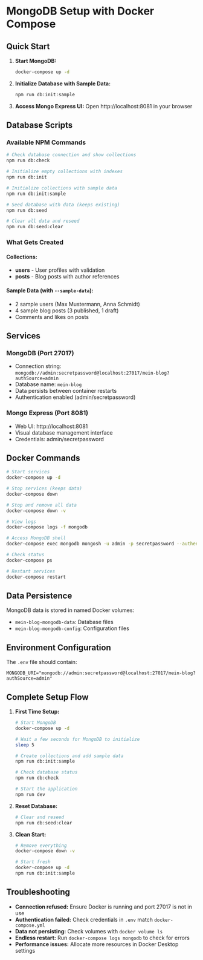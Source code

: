 # MongoDB Setup with Docker Compose

## Quick Start

1. **Start MongoDB:**
   ```bash
   docker-compose up -d
   ```

2. **Initialize Database with Sample Data:**
   ```bash
   npm run db:init:sample
   ```

3. **Access Mongo Express UI:**
   Open http://localhost:8081 in your browser

## Database Scripts

### Available NPM Commands

```bash
# Check database connection and show collections
npm run db:check

# Initialize empty collections with indexes
npm run db:init

# Initialize collections with sample data
npm run db:init:sample

# Seed database with data (keeps existing)
npm run db:seed

# Clear all data and reseed
npm run db:seed:clear
```

### What Gets Created

#### Collections:
- **users** - User profiles with validation
- **posts** - Blog posts with author references

#### Sample Data (with `--sample-data`):
- 2 sample users (Max Mustermann, Anna Schmidt)
- 4 sample blog posts (3 published, 1 draft)
- Comments and likes on posts

## Services

### MongoDB (Port 27017)
- Connection string: `mongodb://admin:secretpassword@localhost:27017/mein-blog?authSource=admin`
- Database name: `mein-blog`
- Data persists between container restarts
- Authentication enabled (admin/secretpassword)

### Mongo Express (Port 8081)
- Web UI: http://localhost:8081
- Visual database management interface
- Credentials: admin/secretpassword

## Docker Commands

```bash
# Start services
docker-compose up -d

# Stop services (keeps data)
docker-compose down

# Stop and remove all data
docker-compose down -v

# View logs
docker-compose logs -f mongodb

# Access MongoDB shell
docker-compose exec mongodb mongosh -u admin -p secretpassword --authenticationDatabase admin

# Check status
docker-compose ps

# Restart services
docker-compose restart
```

## Data Persistence
MongoDB data is stored in named Docker volumes:
- `mein-blog-mongodb-data`: Database files
- `mein-blog-mongodb-config`: Configuration files

## Environment Configuration

The `.env` file should contain:
```env
MONGODB_URI="mongodb://admin:secretpassword@localhost:27017/mein-blog?authSource=admin"
```

## Complete Setup Flow

1. **First Time Setup:**
   ```bash
   # Start MongoDB
   docker-compose up -d

   # Wait a few seconds for MongoDB to initialize
   sleep 5

   # Create collections and add sample data
   npm run db:init:sample

   # Check database status
   npm run db:check

   # Start the application
   npm run dev
   ```

2. **Reset Database:**
   ```bash
   # Clear and reseed
   npm run db:seed:clear
   ```

3. **Clean Start:**
   ```bash
   # Remove everything
   docker-compose down -v

   # Start fresh
   docker-compose up -d
   npm run db:init:sample
   ```

## Troubleshooting

- **Connection refused:** Ensure Docker is running and port 27017 is not in use
- **Authentication failed:** Check credentials in `.env` match `docker-compose.yml`
- **Data not persisting:** Check volumes with `docker volume ls`
- **Endless restart:** Run `docker-compose logs mongodb` to check for errors
- **Performance issues:** Allocate more resources in Docker Desktop settings